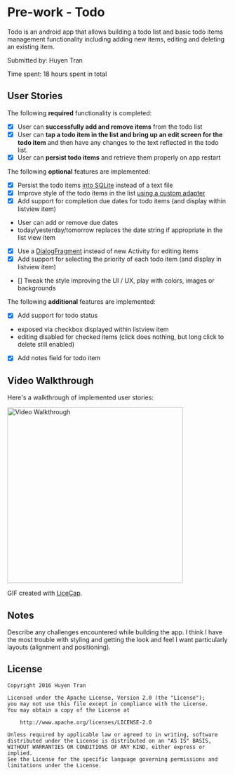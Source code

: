 # Pre-work - Todo

Todo is an android app that allows building a todo list and basic todo items management functionality including adding new items, editing and deleting an existing item.

Submitted by: Huyen Tran

Time spent: 18 hours spent in total

## User Stories

The following **required** functionality is completed:

* [x] User can **successfully add and remove items** from the todo list
* [x] User can **tap a todo item in the list and bring up an edit screen for the todo item** and then have any changes to the text reflected in the todo list.
* [x] User can **persist todo items** and retrieve them properly on app restart

The following **optional** features are implemented:

* [x] Persist the todo items [into SQLite](http://guides.codepath.com/android/Persisting-Data-to-the-Device#sqlite) instead of a text file
* [x] Improve style of the todo items in the list [using a custom adapter](http://guides.codepath.com/android/Using-an-ArrayAdapter-with-ListView)
* [x] Add support for completion due dates for todo items (and display within listview item)
* User can add or remove due dates
* today/yesterday/tomorrow replaces the date string if appropriate in the list view item
* [x] Use a [DialogFragment](http://guides.codepath.com/android/Using-DialogFragment) instead of new Activity for editing items
* [x] Add support for selecting the priority of each todo item (and display in listview item)
* [] Tweak the style improving the UI / UX, play with colors, images or backgrounds

The following **additional** features are implemented:

* [x] Add support for todo status
* exposed via checkbox displayed within listview item
* editing disabled for checked items (click does nothing, but long click to delete still enabled)
* [x] Add notes field for todo item

## Video Walkthrough 

Here's a walkthrough of implemented user stories:

<img src='http://imgur.com/4HUCTF1.gif' title='Video Walkthrough' width='400px' alt='Video Walkthrough' />

GIF created with [LiceCap](http://www.cockos.com/licecap/).

## Notes

Describe any challenges encountered while building the app.
I think I have the most trouble with styling and getting the look and feel I want particularly layouts (alignment and positioning).

## License

    Copyright 2016 Huyen Tran

    Licensed under the Apache License, Version 2.0 (the "License");
    you may not use this file except in compliance with the License.
    You may obtain a copy of the License at

        http://www.apache.org/licenses/LICENSE-2.0

    Unless required by applicable law or agreed to in writing, software
    distributed under the License is distributed on an "AS IS" BASIS,
    WITHOUT WARRANTIES OR CONDITIONS OF ANY KIND, either express or implied.
    See the License for the specific language governing permissions and
    limitations under the License.
